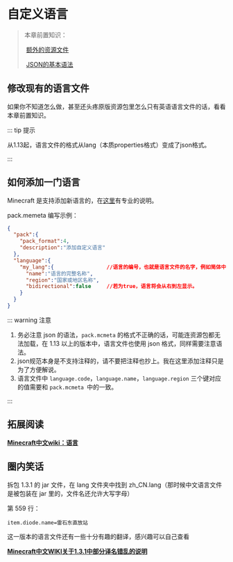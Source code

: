 # 自定义语言

> 本章前置知识：
>
> ​	[额外的资源文件](../more-assets.md)
>
> ​	[JSON的基本语法](https://www.runoob.com/json/json-tutorial.html)

## 修改现有的语言文件

如果你不知道怎么做，甚至还头疼原版资源包里怎么只有英语语言文件的话，看看本章前置知识。

::: tip 提示

从1.13起，语言文件的格式从lang（本质properties格式）变成了json格式。

:::

## 如何添加一门语言

Minecraft 是支持添加新语言的，在[这里](https://minecraft-zh.gamepedia.com/%E8%B5%84%E6%BA%90%E5%8C%85#.E5.86.85.E5.AE.B9)有专业的说明。

pack.memeta 编写示例：

```json
{
  "pack":{
    "pack_format":4,
    "description":"添加自定义语言"
  },
  "language":{
    "my_lang":{                 //语言的编号，也就是语言文件的名字，例如简体中文是 "zh_cn"
      "name":"语言的完整名称",
      "region":"国家或地区名称",
      "bidirectional":false     //若为true，语言将会从右到左显示。
    }
  }
}
```

::: warning 注意

1. 务必注意 json 的语法，`pack.mcmeta` 的格式不正确的话，可能连资源包都无法加载，在 1.13 以上的版本中，语言文件也使用 json 格式，同样需要注意语法。
2. json规范本身是不支持注释的，请不要把注释也抄上。我在这里添加注释只是为了方便解说。
3. 语言文件中 `language.code`，`language.name`，`language.region` 三个键对应的值需要和 `pack.mcmeta `中的一致。

:::

## 拓展阅读

**[Minecraft中文wiki：语言](https://minecraft-zh.gamepedia.com/%E8%AF%AD%E8%A8%80)**

## 圈内笑话

拆包 1.3.1 的 jar 文件，在 lang 文件夹中找到 zh_CN.lang（那时候中文语言文件是被包装在 jar 里的，文件名还允许大写字母）

第 559 行：

```properties
item.diode.name=雷石东直放站
```

这一版本的语言文件还有一些十分有趣的翻译，感兴趣可以自己查看

**[Minecraft中文WIKI关于1.3.1中部分译名错乱的说明](https://www.mcbbs.net/thread-40209-1-1.html)**

